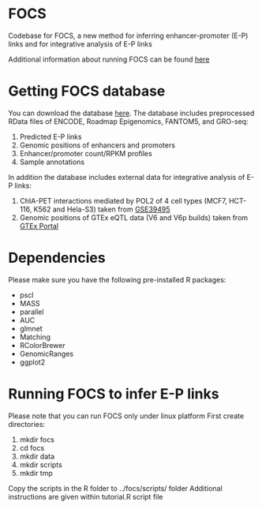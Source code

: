 # FOCS
Codebase for FOCS, a new method for inferring enhancer-promoter (E-P) links and for integrative analysis of E-P links

Additional information about running FOCS can be found <a href="http://acgt.cs.tau.ac.il/focs/tutorial.html">here</a>

# Getting FOCS database
You can download the database <a href="http://acgt.cs.tau.ac.il/focs/download.html" target="_blank">here</a>.
The database includes preprocessed RData files of ENCODE, Roadmap Epigenomics, FANTOM5, and GRO-seq:
1) Predicted E-P links
2) Genomic positions of enhancers and promoters
3) Enhancer/promoter count/RPKM profiles
4) Sample annotations

In addition the database includes external data for integrative analysis of E-P links:
1) ChIA-PET interactions mediated by POL2 of 4 cell types (MCF7, HCT-116, K562 and Hela-S3) taken from <a href="https://www.ncbi.nlm.nih.gov/geo/query/acc.cgi?acc=GSE39495" target="_blank">GSE39495</a>
2) Genomic positions of GTEx eQTL data (V6 and V6p builds) taken from <a href="https://www.gtexportal.org/home/" target="_blank">GTEx Portal</a>

# Dependencies
Please make sure you have the following pre-installed R packages:
* pscl
* MASS
* parallel
* AUC
* glmnet
* Matching
* RColorBrewer
* GenomicRanges
* ggplot2

# Running FOCS to infer E-P links
Please note that you can run FOCS only under linux platform
First create directories:
1) mkdir focs
2) cd focs
3) mkdir data
4) mkdir scripts
5) mkdir tmp

Copy the scripts in the R folder to ../focs/scripts/ folder
Additional instructions are given within tutorial.R script file

